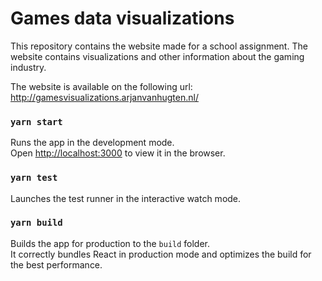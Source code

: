 # Games data visualizations
This repository contains the website made for a school assignment. 
The website contains visualizations and other information about the gaming industry.

The website is available on the following url:
http://gamesvisualizations.arjanvanhugten.nl/

### `yarn start`
Runs the app in the development mode.<br />
Open [http://localhost:3000](http://localhost:3000) to view it in the browser.

### `yarn test`
Launches the test runner in the interactive watch mode.

### `yarn build`
Builds the app for production to the `build` folder.<br />
It correctly bundles React in production mode and optimizes the build for the best performance.